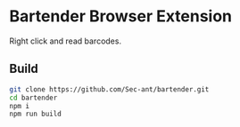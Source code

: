 # Bartender Browser Extension

Right click and read barcodes.

## Build

```bash
git clone https://github.com/Sec-ant/bartender.git
cd bartender
npm i
npm run build
```
